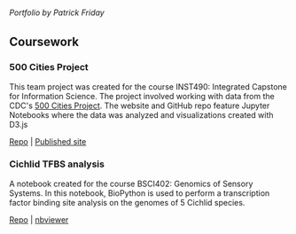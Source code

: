 ###### Portfolio by Patrick Friday

## Coursework

### 500 Cities Project
This team project was created for the course INST490: Integrated Capstone for Information Science. The project involved working with data from the CDC's [500 Cities Project](https://www.cdc.gov/500cities/index.htm). The website and GitHub repo feature Jupyter Notebooks where the data was analyzed and visualizations created with D3.js

[Repo](https://github.com/R3-UMD/R3-UMD.github.io) | [Published site](https://r3-umd.github.io/)

### Cichlid TFBS analysis
A notebook created for the course BSCI402: Genomics of Sensory Systems. In this notebook, BioPython is used to perform a transcription factor binding site analysis on the genomes of 5 Cichlid species.

[Repo](https://github.com/Pifriday/Pifriday.github.io/tree/master/Notebooks/Cichlid%20TFBS) | [nbviewer](https://nbviewer.jupyter.org/github/Pifriday/Pifriday.github.io/blob/master/Notebooks/Cichlid%20TFBS/TFBS.ipynb)
